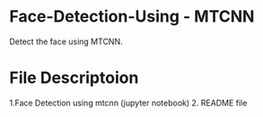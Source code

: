 # Face-Detection-Using - MTCNN
Detect the face using MTCNN.

# File Descriptoion
 1.Face Detection using mtcnn (jupyter notebook)
 2. README file

